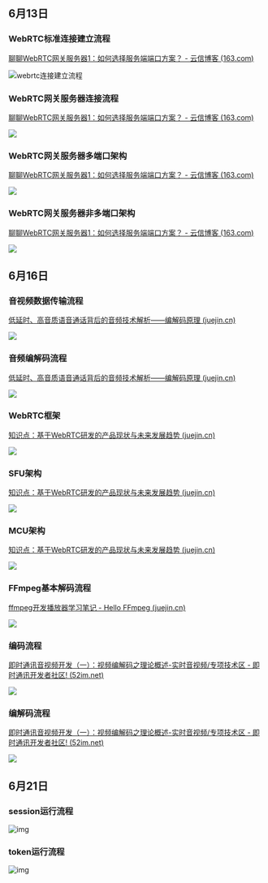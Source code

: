 ## 6月13日

### WebRTC标准连接建立流程

[聊聊WebRTC网关服务器1：如何选择服务端端口方案？ - 云信博客 (163.com)](https://yunxin.163.com/blog/webrtc-1/?from=juejin&utm_source=juejin&utm_medium=article&utm_campaign=seo&utm_content=video-tech-19)

![webrtc连接建立流程](https://i.loli.net/2021/06/13/R9iWhEF3ZrD2vnT.png)

### WebRTC网关服务器连接流程

[聊聊WebRTC网关服务器1：如何选择服务端端口方案？ - 云信博客 (163.com)](https://yunxin.163.com/blog/webrtc-1/?from=juejin&utm_source=juejin&utm_medium=article&utm_campaign=seo&utm_content=video-tech-19)

![](https://i.loli.net/2021/06/13/RdaJTpKFEtvNgfX.png)

### WebRTC网关服务器多端口架构

[聊聊WebRTC网关服务器1：如何选择服务端端口方案？ - 云信博客 (163.com)](https://yunxin.163.com/blog/webrtc-1/?from=juejin&utm_source=juejin&utm_medium=article&utm_campaign=seo&utm_content=video-tech-19)

![](https://i.loli.net/2021/06/13/3AHG2u8y5hNRt9g.png)



### WebRTC网关服务器非多端口架构

[聊聊WebRTC网关服务器1：如何选择服务端端口方案？ - 云信博客 (163.com)](https://yunxin.163.com/blog/webrtc-1/?from=juejin&utm_source=juejin&utm_medium=article&utm_campaign=seo&utm_content=video-tech-19)

![](https://i.loli.net/2021/06/13/OrlKU8BoinE2vmP.png)



## 6月16日

### 音视频数据传输流程

[低延时、高音质语音通话背后的音频技术解析——编解码原理 (juejin.cn)](https://juejin.cn/post/6953123495052050446)

![](https://i.loli.net/2021/06/16/6D7RFuBfP3COaIn.png)

### 音频编解码流程

[低延时、高音质语音通话背后的音频技术解析——编解码原理 (juejin.cn)](https://juejin.cn/post/6953123495052050446)

![](https://i.loli.net/2021/06/16/sQDAaUp3y6rdcne.png)

### WebRTC框架

[知识点：基于WebRTC研发的产品现状与未来发展趋势 (juejin.cn)](https://juejin.cn/post/6971713612167512094)

![](https://i.loli.net/2021/06/16/6PmFgxZo3RQ2dhl.png)

### SFU架构

[知识点：基于WebRTC研发的产品现状与未来发展趋势 (juejin.cn)](https://juejin.cn/post/6971713612167512094)

![](https://i.loli.net/2021/06/16/OtZTq4DowIVv1Mb.png)

### MCU架构

[知识点：基于WebRTC研发的产品现状与未来发展趋势 (juejin.cn)](https://juejin.cn/post/6971713612167512094)

![](https://i.loli.net/2021/06/16/V1fMK8RLsSgY5pq.png)

### FFmpeg基本解码流程

[ffmpeg开发播放器学习笔记 - Hello FFmpeg (juejin.cn)](https://juejin.cn/post/6917170943676645390#heading-9)

![](https://i.loli.net/2021/06/16/PBV1OIWaZil823w.png)

### 编码流程

[即时通讯音视频开发（一）：视频编解码之理论概述-实时音视频/专项技术区 - 即时通讯开发者社区! (52im.net)](http://www.52im.net/thread-228-1-1.html)

![](https://i.loli.net/2021/06/16/bmMHdfwnOacjoKk.png)

### 编解码流程

[即时通讯音视频开发（一）：视频编解码之理论概述-实时音视频/专项技术区 - 即时通讯开发者社区! (52im.net)](http://www.52im.net/thread-228-1-1.html)

![](https://i.loli.net/2021/06/16/EiO5lcMexJyhF4v.png)

## 6月21日

### session运行流程

![img](https://pic1.zhimg.com/80/v2-f6980fbd722e54c4519687ff270e7152_1440w.jpg?source=1940ef5c)

### token运行流程

![img](https://pic4.zhimg.com/80/v2-8acae7d043476c47143a9a4b5e2782f9_1440w.jpg?source=1940ef5c)
